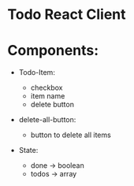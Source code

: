 # Todo React Client

# Components: 

- Todo-Item:
  - checkbox
  - item name
  - delete button

- delete-all-button:
  - button to delete all items

- State:
  - done -> boolean
  - todos -> array